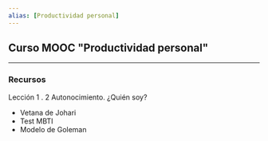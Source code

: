```yaml
---
alias: [Productividad personal]
---
```


## Curso MOOC "Productividad personal"
---


### Recursos

Lección 1 . 2 Autonocimiento. ¿Quién soy?

+ Vetana de Johari
+ Test MBTI
+ Modelo de Goleman

